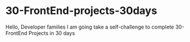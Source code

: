 # 30-FrontEnd-projects-30days
Hello, Developer families I am going take a self-challenge to complete 30-FrontEnd Projects in 30 days

